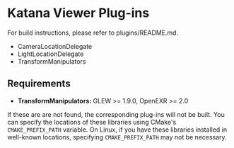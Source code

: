 Katana Viewer Plug-ins
=======================

For build instructions, please refer to plugins/README.md.

- CameraLocationDelegate
- LightLocationDelegate
- TransformManipulators

Requirements
------------
- **TransformManipulators:** GLEW >= 1.9.0, OpenEXR >= 2.0

If these are are not found, the corresponding plug-ins will not be built. You
can specify the locations of these libraries using CMake's `CMAKE_PREFIX_PATH`
variable. On Linux, if you have these libraries installed in well-known
locations, specifying `CMAKE_PREFIX_PATH` may not be necessary.
